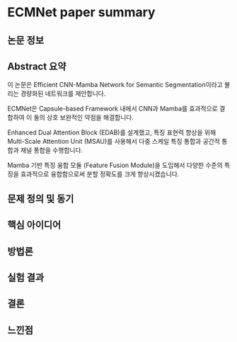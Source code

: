 # ECMNet paper summary
## 논문 정보

## Abstract 요약
이 논문은 Efficient CNN-Mamba Network for Semantic Segmentation이라고 불리는 경량화된 네트워크를 제안합니다.

ECMNet은 Capsule-based Framework 내에서 CNN과 Mamba를 효과적으로 결합하여 이 둘의 상호 보완적인 약점을 해결합니다.

Enhanced Dual Attention Block (EDAB)를 설계했고, 특징 표현력 향상을 위해 Multi-Scale Attention Unit (MSAU)를 사용해서 다중 스케일 특징 통합과 공간적 통합과 채널 통합을 수행합니다.

Mamba 기반 특징 융합 모듈 (Feature Fusion Module)을 도입해서 다양한 수준의 특징을 효과적으로 융합함으로써 분할 정확도를 크게 향상시켰습니다.

## 문제 정의 및 동기

## 핵심 아이디어

## 방법론

## 실험 결과

## 결론

## 느낀점
